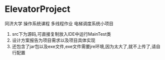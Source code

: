 # ElevatorProject
 同济大学 操作系统课程 多线程作业 电梯调度系统小项目



1. src下为源码,可直接复制放入IDE中运行MainTest类
2. 设计方案报告为项目需求以及项目具体实现
3. 还包含了jar包以及exe文件,exe文件需要jre环境,因为太大了,就不上传了,请自行配置

